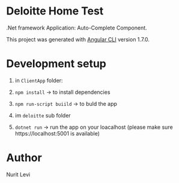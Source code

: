# Deloitte Home Test

.Net framework Application: Auto-Complete Component.

This project was generated with [Angular CLI](https://github.com/angular/angular-cli) version 1.7.0.


# Development setup

1. in `ClientApp` folder:
  1. `npm install` -> to install dependencies
  2.  `npm run-script buiild` -> to buld the app

2. im `deloitte` sub folder
  2. `dotnet run` -> run the app on your loacalhost (please make sure https://localhost:5001 is available)




 # Author
 Nurit Levi 


